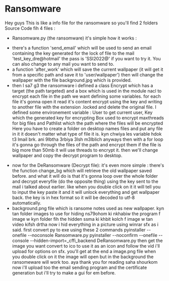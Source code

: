 # Ransomware
 
Hey guys 
This is like a info file for the ransomware 
so you'll find 2 folders Source Code fih 4 files :
* Ransomware.py (the ransomware)
it's simple how it works :
- there's a function 'send_email' which will be used to send an email containing the key generated for the lock of file to the mail 'test_key_dre@hotmail' 
the pass is 'SSI2022@' if you want to try it.
You can also change to any mail you want to send to.
- a function 'after_work' which will save the current wallpaper (it will get it from a specific path and save it to 'user/wallpaper') then will change the wallpaper
with the file background.jpg which is provided.
- then l sa7 g3 the ransomware i defined a class Encrypt which has a target (the path targeted) and a box which is used in the module nacl to encrypt each file in the path
we want defining some variables.
for each file it's gonna open it read it's content encrypt using the key and writing to another file with the extension .locked and delete the original file.
I defined some environement variable : User to get current user, Key which the generated key for encrypting Box used to encrypt maxthreads for big files and Pathlist 
which the path where the files will be encrypted
Here you have to create a folder on desktop names files and put any file in it it doesn't matter what type of file it is.
kyn chwiya les variable hdok t3 lmail brk.
ani 9lbtha 3rbiya 3lsh m3lblich
anyways then with a for loop it's gonna go through the files of the path and encrypt them if the file is big more than 50mb it will use threads to encrypt it.
then we'll change wallpaper and copy the decrypt program to desktop.
* now for the DeRansomware (Decrypt file):
it's even more simple :
there's the function change_bg which will retrieve the old wallpaper saved before.
and what it will do is that it's gonna loop over the whole folder and decrypt everyfile (do the opposite thing) using the key sent to the mail i talked about earlier.
like when you double click on it it will tell you to input the key paste it and it will unlock everything and get wallpaper back.
the key is in hex format so it will be decoded to utf-8 automatically.
* background.png file which is ransome notes used as new wallpaper.
kyn tan folder images to use for hiding ns79ohom ki nkhabiw the program f image 
w kyn folder fih the hidden ssma ki khbit kolch f image w tan video kifsh drtha
now i hid everything in a picture using winrar sfx as i said.
first convert py to exe using these 2 commands
pyinstaller --onefile --noconsole Ransomware.py 
pyinstaller --noconfirm --onefile --console --hidden-import=_cffi_backend DeRansomware.py
then get the image you want convert to ico to use it as an icon 
and follow the vid i'll upload for options on sfx.
you'll get at the end a image.png file when you double click on it the image will open but in the background the ransomeware will work too.
aya thank you for reading saha shourkom 
now i'll upload too the email sending program and the certificate generation 
but i'll try to make a gui for em before.